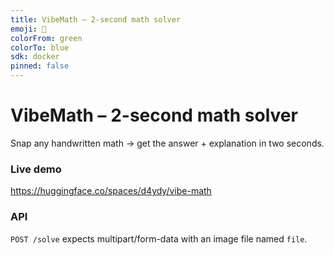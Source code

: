```yaml
---
title: VibeMath – 2-second math solver
emoji: 📐
colorFrom: green
colorTo: blue
sdk: docker
pinned: false
---
```


# VibeMath – 2-second math solver

Snap any handwritten math → get the answer + explanation in two seconds.

### Live demo
<https://huggingface.co/spaces/d4ydy/vibe-math>

### API
`POST /solve` expects multipart/form-data with an image file named `file`.
